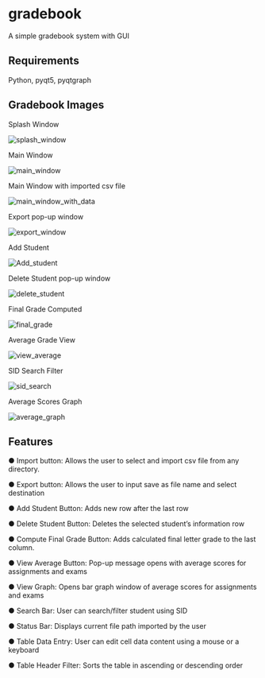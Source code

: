 # gradebook
A simple gradebook system with GUI

Requirements
------------
  Python, pyqt5, pyqtgraph

Gradebook Images
----------------
Splash Window

![splash_window](https://github.com/Taylor-K-Kim/gradebook/assets/80189903/687c9aa3-baff-4fb1-8059-fea3f6773d6c)

Main Window

![main_window](https://github.com/Taylor-K-Kim/gradebook/assets/80189903/62f9edd6-ee8b-4114-b806-4bf7c914220b)

Main Window with imported csv file

![main_window_with_data](https://github.com/Taylor-K-Kim/gradebook/assets/80189903/4c645be1-acea-46c1-9ee5-6c9640fe8d94)

Export pop-up window

![export_window](https://github.com/Taylor-K-Kim/gradebook/assets/80189903/ef3580e4-e663-4560-b84e-0622b5ee13b5)

Add Student

![Add_student](https://github.com/Taylor-K-Kim/gradebook/assets/80189903/2d932c65-6b5f-4f8c-8112-55daf7f9e998)

Delete Student pop-up window

![delete_student](https://github.com/Taylor-K-Kim/gradebook/assets/80189903/7b06ce69-91b0-4644-85b2-b15e8f66b9fd)

Final Grade Computed

![final_grade](https://github.com/Taylor-K-Kim/gradebook/assets/80189903/3e920d22-307a-4886-8248-b8bb3b4e1a5e)

Average Grade View

![view_average](https://github.com/Taylor-K-Kim/gradebook/assets/80189903/64a4ac5b-219b-4304-ae31-74300d917e1d)

SID Search Filter

![sid_search](https://github.com/Taylor-K-Kim/gradebook/assets/80189903/8cda0d98-9025-45da-b66d-8668b3da8678)

Average Scores Graph

![average_graph](https://github.com/Taylor-K-Kim/gradebook/assets/80189903/0b58b3b6-98db-4189-a05b-0df512f33f5e)


Features
--------
● Import button: 
  Allows the user to select and import csv file from any directory.

● Export button: 
  Allows the user to input save as file name and select destination
  
● Add Student Button: 
  Adds new row after the last row
  
● Delete Student Button: 
  Deletes the selected student’s information row
  
● Compute Final Grade Button: 
  Adds calculated final letter grade to the last column. 
  
● View Average Button:
  Pop-up message opens with average scores for assignments and exams
  
● View Graph:
  Opens bar graph window of average scores for assignments and exams
  
● Search Bar:
  User can search/filter student using SID
  
● Status Bar:
  Displays current file path imported by the user
  
● Table Data Entry:
  User can edit cell data content using a mouse or a keyboard
  
● Table Header Filter:
  Sorts the table in ascending or descending order
